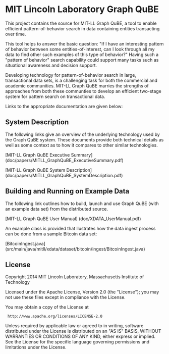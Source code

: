 # MIT Lincoln Laboratory Graph QuBE

This project contains the source for MIT-LL Graph QuBE, a tool to enable efficient pattern-of-behavior search in data containing entities transacting over time. 

This tool helps to answer the basic question: "If I have an interesting pattern of behavior between some entities-of-interest, can I look through all my data to find other such examples of this type of behavior?" Having such a "pattern of behavior" search capability could support many tasks such as situational awareness and decision support.

Developing technology for pattern-of-behavior search in large, transactional data sets, is a challenging task for both the commercial and academic communities. MIT-LL Graph QuBE marries the strengths of approaches from both these communties to develop an efficient two-stage system for pattern search on transactional data.

Links to the appropriate documentation are given below:

## System Description 

The following links give an overview of the underlying technology used by the Graph QuBE system. These documents provide both technical details as well as some context as to how it compares to other similar technologies. 

[MIT-LL Graph QuBE Executive Summary] (doc/papers/MITLL_GraphQuBE_ExecutiveSummary.pdf)

[MIT-LL Graph QuBE System Description] (doc/papers/MITLL_GraphQuBE_SystemDescription.pdf)

## Building and Running on Example Data

The following link outlines how to build, launch and use Graph QuBE (with an example data set) from the distributed source. 

[MIT-LL Graph QuBE User Manual] (doc/XDATA_UserManual.pdf)

An example class is provided that llustrates how the data ingest process can be done from a sample Bitcoin data set:

[BitcoinIngest.java] (src/main/java/mitll/xdata/dataset/bitcoin/ingest/BitcoinIngest.java)

## License

Copyright 2014 MIT Lincoln Laboratory, Massachusetts Institute of Technology 

Licensed under the Apache License, Version 2.0 (the "License"); you may not use these files except in compliance with the License.

You may obtain a copy of the License at

     http://www.apache.org/licenses/LICENSE-2.0

Unless required by applicable law or agreed to in writing, software distributed under the License is distributed on an "AS IS" BASIS, WITHOUT WARRANTIES OR CONDITIONS OF ANY KIND, either express or implied. See the License for the specific language governing permissions and limitations under the License.